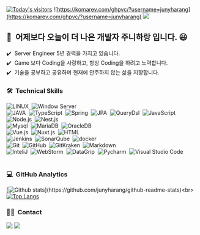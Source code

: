 [![Today's visitors](https://hits.seeyoufarm.com/api/count/incr/badge.svg?url=https%3A%2F%2Fgithub.com%2FJunyHarang%2Fhit-counter&count_bg=%23FFA300&title_bg=%23555555&icon=&icon_color=%23DBDBDB&title=hits&edge_flat=false)](https://hits.seeyoufarm.com)
![https://komarev.com/ghpvc/?username=junyharang](https://komarev.com/ghpvc/?username=junyharang)
<a href="https://junyharang.tistory.com/"><img src="https://img.shields.io/badge/Technical-Bolg-green"/></a>

## 👋 &nbsp;어제보다 오늘이 더 나은 개발자 주니하랑 입니다. 😃

✔️ &nbsp;Server Engineer 5년 경력을 가지고 있습니다.<br>
✔️ &nbsp;Game 보다 Coding을 사랑하고, 항상 Coding을 하려고 노력합니다.<br>
✔️ &nbsp;기술을 공부하고 공유하며 현재에 안주하지 않는 삶을 지향합니다.<br>

### 🛠 &nbsp;Technical Skills
![LINUX](https://img.shields.io/badge/-Linux-05122A?style=flat&logo=linux)&nbsp;
![Window Server](https://img.shields.io/badge/-WindowServer-05122A?style=flat&logo=windowServer)&nbsp;\
![JAVA](https://img.shields.io/badge/-Java-05122A?style=flat&logo=java)&nbsp;
![TypeScript](https://img.shields.io/badge/-TypeScript-05122A?style=flat&logo=java)&nbsp;
![Spring](https://img.shields.io/badge/-Spring-05122A?style=flat&logo=spring)&nbsp;
![JPA](https://img.shields.io/badge/-Spring-05122A?style=flat&logo=jpa)&nbsp;
![QueryDsl](https://img.shields.io/badge/-Spring-05122A?style=flat&logo=querydsl)&nbsp;
![JavaScript](https://img.shields.io/badge/-JavaScript-05122A?style=flat&logo=javascript)&nbsp;
![Node.js](https://img.shields.io/badge/-Node.js-05122A?style=flat&logo=node.js)&nbsp;
![Nest.js](https://img.shields.io/badge/-Nest.js-05122A?style=flat&logo=nest.js)&nbsp;\
![Mysql](https://img.shields.io/badge/-Mysql-05122A?style=flat&logo=node.js)&nbsp;
![MariaDB](https://img.shields.io/badge/-MariaDB-05122A?style=flat&logo=node.js)&nbsp;
![OracleDB](https://img.shields.io/badge/-OracleDB-05122A?style=flat&logo=node.js)&nbsp;\
![Vue.js](https://img.shields.io/badge/-Vue.js-05122A?style=flat&logo=vue.js&logoColor=563D7C)&nbsp;
![Nuxt.js](https://img.shields.io/badge/-Nuxt.js-05122A?style=flat&logo=vue.js&logoColor=563D7C)&nbsp;
![HTML](https://img.shields.io/badge/-HTML-05122A?style=flat&logo=HTML5)&nbsp;\
![Jenkins](https://img.shields.io/badge/-HTML-05122A?style=flat&logo=jenkins)&nbsp;
![SonarQube](https://img.shields.io/badge/-HTML-05122A?style=flat&logo=sonarqube)&nbsp;
![docker](https://img.shields.io/badge/-HTML-05122A?style=flat&logo=docker)&nbsp; \
![Git](https://img.shields.io/badge/-Git-05122A?style=flat&logo=git)&nbsp;
![GitHub](https://img.shields.io/badge/-GitHub-05122A?style=flat&logo=github)&nbsp;
![GitKraken](https://img.shields.io/badge/-GitKraken-05122A?style=flat&logo=git)&nbsp;
![Markdown](https://img.shields.io/badge/-Markdown-05122A?style=flat&logo=markdown)&nbsp;\
![InteliJ](https://img.shields.io/badge/-InteliJ-05122A?style=flat&logo=intelij&logoColor=007ACC)&nbsp;
![WebStorm](https://img.shields.io/badge/-WebStorm-05122A?style=flat&logo=intelij&logoColor=007ACC)&nbsp;
![DataGrip](https://img.shields.io/badge/-DataGrip-05122A?style=flat&logo=intelij&logoColor=007ACC)&nbsp;
![Pycharm](https://img.shields.io/badge/-Pycharm-05122A?style=flat&logo=intelij&logoColor=007ACC)&nbsp;
![Visual Studio Code](https://img.shields.io/badge/-Visual%20Studio%20Code-05122A?style=flat&logo=visual-studio-code&logoColor=007ACC)&nbsp;\
<br/>

### 💻 &nbsp;GitHub Analytics

[![Github stats](https://github-readme-streak-stats.herokuapp.com/?user=junyharang&show_icons=true&theme=algolia&include_all_commits=true&count_private=true")](https://github.com/junyharang/github-readme-stats)<br>
[![Top Langs](https://github-readme-stats.vercel.app/api/top-langs/?username=junyharang&layout=compact&theme=algolia)](https://github.com/junyharang/github-readme-stats)

### 🤝🏻 &nbsp;Contact
<a href="mailto:junyharang8592@gmail.com"><img src="https://img.shields.io/badge/-junyharang8592@gmail.com-D14836?style=flat&logo=Gmail&logoColor=white"/></a>
<a href="https://instagram.com/junyharang"><img src="https://img.shields.io/badge/-@junyharang_-E4405F?style=flat&logo=Instagram&logoColor=white"/></a>
